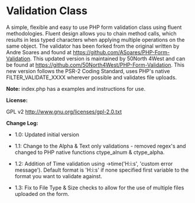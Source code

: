 Validation Class
======
A simple, flexible and easy to use PHP form validation class using fluent methodologies. Fluent design allows you to chain method calls, which results in less typed
characters when applying multiple operations on the same object. The validator has been forked from the original written by Andre Soares and found at
<a href="https://github.com/ASoares/PHP-Form-Validation">https://github.com/ASoares/PHP-Form-Validation</a>. This updated version is maintained by 50North 4West and can be
found at <a href="https://github.com/50North4West/PHP-Form-Validation">https://github.com/50North4West/PHP-Form-Validation</a>. This new version follows the PSR-2 Coding Standard,
uses PHP's native FILTER_VALIDATE_XXXX wherever possible and validates file uploads.


**Note:** index.php  has a examples and instructions for use.<br>


**License:**

GPL v2 http://www.gnu.org/licenses/gpl-2.0.txt

**Change Log:**

* 1.0:  Updated initial version

* 1.1:  Change to the Alpha & Text only validations - removed regex's and changed to PHP native functions ctype_alnum & ctype_alpha.

* 1.2:  Addition of Time validation using ->time('H:i:s', 'custom error message'). Default format is 'H:i:s' if none specified first variable to the format you want to validate against.

* 1.3:  Fix to File Type & Size checks to allow for the use of multiple files uploaded on the form.
